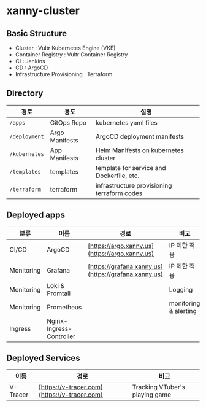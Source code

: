 # xanny-cluster

## Basic Structure
- Cluster : Vultr Kubernetes Engine (VKE)
- Container Registry : Vultr Container Registry
- CI : Jenkins
- CD : ArgoCD
- Infrastructure Provisioning : Terraform


## Directory
| 경로            | 용도             | 설명                                                     |
|---------------|----------------|--------------------------------------------------------------|
| `/apps`       | GitOps Repo    | kubernetes yaml files  |
| `/deployment` | Argo Manifests | ArgoCD deployment manifests       |
| `/kubernetes` | App Manifests  | Helm Manifests on kubernetes cluster  |
| `/templates`  | templates      | template for service and Dockerfile, etc.    |
| `/terraform`  | terraform      | infrastructure provisioning terraform codes     |


## Deployed apps
|분류|이름| 경로                                                          |비고|
|-----|-----|-------------------------------------------------------------|-----|
|CI/CD|ArgoCD| [https://argo.xanny.us](https://argo.xanny.us)             |IP 제한 적용|
|Monitoring|Grafana| [https://grafana.xanny.us](https://grafana.xanny.us) |IP 제한 적용|
|Monitoring|Loki & Promtail|                                              |Logging |
|Monitoring|Prometheus|                                                   |monitoring & alerting|
|Ingress|Nginx-Ingress-Controller|                                        ||


## Deployed Services
|이름| 경로                                                     |비고|
|----|--------------------------------------------------------|-----|
|V-Tracer|[https://v-tracer.com](https://v-tracer.com)        |Tracking VTuber's playing game|